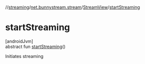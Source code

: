 //[streaming](../../../index.md)/[net.bunnystream.stream](../index.md)/[StreamView](index.md)/[startStreaming](start-streaming.md)

# startStreaming

[androidJvm]\
abstract fun [startStreaming](start-streaming.md)()

Initiates streaming

